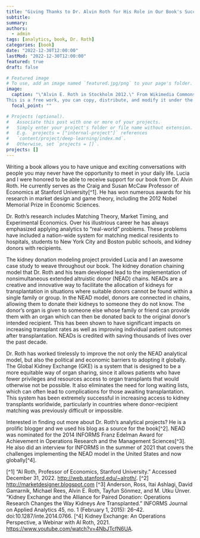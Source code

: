 ```yaml
---
title: "Giving Thanks to Dr. Alvin Roth for His Role in Our Book's Success"
subtitle: 
summary: 
authors:
  - admin
tags: [analytics, book, Dr. Roth]
categories: [book]
date: "2022-12-30T12:00:00"
lastMod: "2022-12-30T12:00:00"
featured: true
draft: false

# Featured image
# To use, add an image named `featured.jpg/png` to your page's folder. 
image:
  caption: "\"Alvin E. Roth in Stockholm 2012.\" From Wikimedia Commons.
This is a free work, you can copy, distribute, and modify it under the terms of the Free Art License"
  focal_point: ""

# Projects (optional).
#   Associate this post with one or more of your projects.
#   Simply enter your project's folder or file name without extension.
#   E.g. `projects = ["internal-project"]` references 
#   `content/project/deep-learning/index.md`.
#   Otherwise, set `projects = []`.
projects: []
---
```


Writing a book allows you to have unique and exciting conversations with people you may never have the opportunity to meet in your daily life. Lucia and I were honored to be able to receive support for our book from Dr. Alvin Roth. He currently serves as the Craig and Susan McCaw Professor of Economics at Stanford University[^1]. He has won numerous awards for his research in market design and game theory, including the 2012 Nobel Memorial Prize in Economic Sciences.

Dr. Roth’s research includes Matching Theory, Market Timing, and Experimental Economics. Over his illustrious career he has always emphasized applying analytics to “real-world” problems. These problems have included a nation-wide system for matching medical residents to hospitals, students to New York City and Boston public schools, and kidney donors with recipients. 

The kidney donation modeling project provided Lucia and I an awesome case study to weave throughout our book. The kidney donation chaining model that Dr. Roth and his team developed lead to the implementation of nonsimultaneous extended altruistic donor (NEAD) chains. NEADs are a creative and innovative way to facilitate the allocation of kidneys for transplantation in situations where suitable donors cannot be found within a single family or group. In the NEAD model, donors are connected in chains, allowing them to donate their kidneys to someone they do not know. The donor’s organ is given to someone else whose family or friend can provide them with an organ which can then be donated back to the original donor’s intended recipient. This has been shown to have significant impacts on increasing transplant rates as well as improving individual patient outcomes after transplantation. NEADs is credited with saving thousands of lives over the past decade. 

Dr. Roth has worked tirelessly to improve the not only the NEAD analytical model, but also the political and economic barriers to adopting it globally. The Global Kidney Exchange (GKE) is a system that is designed to be a more equitable way of organ sharing, since it allows patients who have fewer privileges and resources access to organ transplants that would otherwise not be possible. It also eliminates the need for long waiting lists, which can often lead to complications for those awaiting transplantation. This system has been extremely successful in increasing access to kidney transplants worldwide, particularly in countries where donor-recipient matching was previously difficult or impossible. 

Interested in finding out more about Dr. Roth’s analytical projects? He is a prolific blogger and we used his blog as a source for the book[^2]. NEAD was nominated for the 2014 INFORMS Franz Edelman Award for Achievement in Operations Research and the Management Sciences[^3]. He also did an interview for INFORMS in the summer of 2021 that covers the challenges implementing the NEAD model in the United States and now globally[^4]. 

[^1] “Al Roth, Professor of Economics, Stanford University.” Accessed December 31, 2022. http://web.stanford.edu/~alroth/.
[^2] http://marketdesigner.blogspot.com
[^3] Anderson, Ross, Itai Ashlagi, David Gamarnik, Michael Rees, Alvin E. Roth, Tayfun Sönmez, and M. Utku Ünver. “Kidney Exchange and the Alliance for Paired Donation: Operations Research Changes the Way Kidneys Are Transplanted.” INFORMS Journal on Applied Analytics 45, no. 1 (February 1, 2015): 26–42. doi:10.1287/inte.2014.0766.
[^4] Kidney Exchange: An Operations Perspective, a Webinar with Al Roth, 2021. https://www.youtube.com/watch?v=4NbJTcfN6UA.

